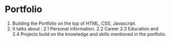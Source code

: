# Portfolio
1) Building the Portfolio on the top of HTML, CSS, Javascript.
2) It talks about :
  2.1 Personal information.
  2.2 Career
  2.3 Education and
  2.4 Projects build on the knowledge and skills mentioned in the portfolio.
